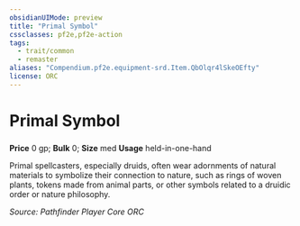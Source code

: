 ```yaml
---
obsidianUIMode: preview
title: "Primal Symbol"
cssclasses: pf2e,pf2e-action
tags:
  - trait/common
  - remaster
aliases: "Compendium.pf2e.equipment-srd.Item.QbOlqr4lSkeOEfty"
license: ORC
---
```

# Primal Symbol

### 


**Price** 0 gp; 
**Bulk** 0; **Size** med
**Usage** held-in-one-hand

Primal spellcasters, especially druids, often wear adornments of natural materials to symbolize their connection to nature, such as rings of woven plants, tokens made from animal parts, or other symbols related to a druidic order or nature philosophy.

*Source: Pathfinder Player Core*
*ORC*